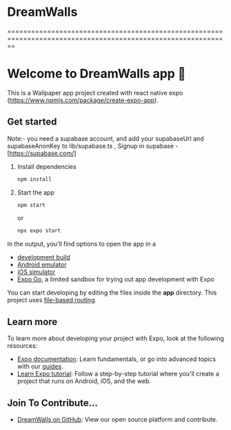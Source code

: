 

# DreamWalls
==============================================================================================================
# Welcome to  DreamWalls app 👋

This is a Wallpaper app  project created with react native expo (https://www.npmjs.com/package/create-expo-app).

## Get started

 Note:- you need a supabase account, and add your supabaseUrl and supabaseAnonKey to lib/supabase.ts ,
       Signup in supabase - [https://supabase.com/] 

   

1. Install dependencies

   ```bash
   npm install
   ```

2. Start the app

   ```bash
   npm start
   ```
    or

      ```bash
     npx expo start
     ```
   

In the output, you'll find options to open the app in a

- [development build](https://docs.expo.dev/develop/development-builds/introduction/)
- [Android emulator](https://docs.expo.dev/workflow/android-studio-emulator/)
- [iOS simulator](https://docs.expo.dev/workflow/ios-simulator/)
- [Expo Go](https://expo.dev/go), a limited sandbox for trying out app development with Expo

You can start developing by editing the files inside the **app** directory. This project uses [file-based routing](https://docs.expo.dev/router/introduction).




## Learn more

To learn more about developing your project with Expo, look at the following resources:

- [Expo documentation](https://docs.expo.dev/): Learn fundamentals, or go into advanced topics with our [guides](https://docs.expo.dev/guides).
- [Learn Expo tutorial](https://docs.expo.dev/tutorial/introduction/): Follow a step-by-step tutorial where you'll create a project that runs on Android, iOS, and the web.

## Join To Contribute...

- [DreamWalls on GitHub](https://github.com/kumar2aman/DreamWalls.git): View our open source platform and contribute.

